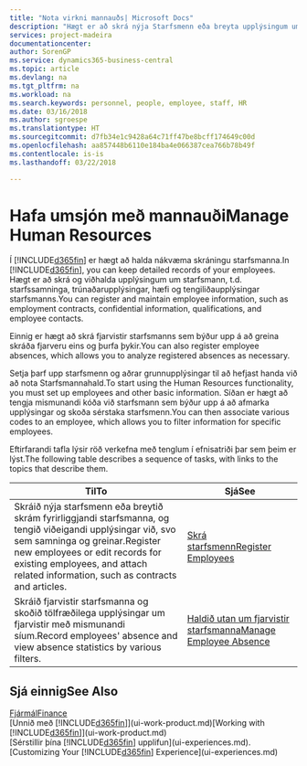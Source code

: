 ```yaml
---
title: "Nota virkni mannauðs| Microsoft Docs"
description: "Hægt er að skrá nýja Starfsmenn eða breyta upplýsingum um núverandi starfsmenn, og skrá og greina fjarveru."
services: project-madeira
documentationcenter: 
author: SorenGP
ms.service: dynamics365-business-central
ms.topic: article
ms.devlang: na
ms.tgt_pltfrm: na
ms.workload: na
ms.search.keywords: personnel, people, employee, staff, HR
ms.date: 03/16/2018
ms.author: sgroespe
ms.translationtype: HT
ms.sourcegitcommit: d7fb34e1c9428a64c71ff47be8bcff174649c00d
ms.openlocfilehash: aa857448b6110e184ba4e066387cea766b78b49f
ms.contentlocale: is-is
ms.lasthandoff: 03/22/2018

---
```

# <a name="manage-human-resources"></a><span data-ttu-id="81ce1-103">Hafa umsjón með mannauði</span><span class="sxs-lookup"><span data-stu-id="81ce1-103">Manage Human Resources</span></span>
<span data-ttu-id="81ce1-104">Í [!INCLUDE[d365fin](includes/d365fin_md.md)] er hægt að halda nákvæma skráningu starfsmanna.</span><span class="sxs-lookup"><span data-stu-id="81ce1-104">In [!INCLUDE[d365fin](includes/d365fin_md.md)], you can keep detailed records of your employees.</span></span> <span data-ttu-id="81ce1-105">Hægt er að skrá og viðhalda upplýsingum um starfsmann, t.d. starfssamninga, trúnaðarupplýsingar, hæfi og tengiliðaupplýsingar starfsmanns.</span><span class="sxs-lookup"><span data-stu-id="81ce1-105">You can register and maintain employee information, such as employment contracts, confidential information, qualifications, and employee contacts.</span></span>

<span data-ttu-id="81ce1-106">Einnig er hægt að skrá fjarvistir starfsmanns sem býður upp á að greina skráða fjarveru eins og þurfa þykir.</span><span class="sxs-lookup"><span data-stu-id="81ce1-106">You can also register employee absences, which allows you to analyze registered absences as necessary.</span></span>

<span data-ttu-id="81ce1-107">Setja þarf upp starfsmenn og aðrar grunnupplýsingar til að hefjast handa við að nota Starfsmannahald.</span><span class="sxs-lookup"><span data-stu-id="81ce1-107">To start using the Human Resources functionality, you must set up employees and other basic information.</span></span> <span data-ttu-id="81ce1-108">Síðan er hægt að tengja mismunandi kóða við starfsmann sem býður upp á að afmarka upplýsingar og skoða sérstaka starfsmenn.</span><span class="sxs-lookup"><span data-stu-id="81ce1-108">You can then associate various codes to an employee, which allows you to filter information for specific employees.</span></span>

<span data-ttu-id="81ce1-109">Eftirfarandi tafla lýsir röð verkefna með tenglum í efnisatriði þar sem þeim er lýst.</span><span class="sxs-lookup"><span data-stu-id="81ce1-109">The following table describes a sequence of tasks, with links to the topics that describe them.</span></span>

| <span data-ttu-id="81ce1-110">Til</span><span class="sxs-lookup"><span data-stu-id="81ce1-110">To</span></span> | <span data-ttu-id="81ce1-111">Sjá</span><span class="sxs-lookup"><span data-stu-id="81ce1-111">See</span></span> |
| --- | --- |
| <span data-ttu-id="81ce1-112">Skráið nýja starfsmenn eða breytið skrám fyrirliggjandi starfsmanna, og tengið viðeigandi upplýsingar við, svo sem samninga og greinar.</span><span class="sxs-lookup"><span data-stu-id="81ce1-112">Register new employees or edit records for existing employees, and attach related information, such as contracts and articles.</span></span> |[<span data-ttu-id="81ce1-113">Skrá starfsmenn</span><span class="sxs-lookup"><span data-stu-id="81ce1-113">Register Employees</span></span>](hr-how-register-employees.md) |
| <span data-ttu-id="81ce1-114">Skráið fjarvistir starfsmanna og skoðið tölfræðilega upplýsingar um fjarvistir með mismunandi síum.</span><span class="sxs-lookup"><span data-stu-id="81ce1-114">Record employees' absence and view absence statistics by various filters.</span></span> |[<span data-ttu-id="81ce1-115">Haldið utan um fjarvistir starfsmanna</span><span class="sxs-lookup"><span data-stu-id="81ce1-115">Manage Employee Absence</span></span>](hr-how-manage-absence.md) |

## <a name="see-also"></a><span data-ttu-id="81ce1-116">Sjá einnig</span><span class="sxs-lookup"><span data-stu-id="81ce1-116">See Also</span></span>
[<span data-ttu-id="81ce1-117">Fjármál</span><span class="sxs-lookup"><span data-stu-id="81ce1-117">Finance</span></span>](finance.md)  
<span data-ttu-id="81ce1-118">[Unnið með [!INCLUDE[d365fin](includes/d365fin_md.md)]](ui-work-product.md)</span><span class="sxs-lookup"><span data-stu-id="81ce1-118">[Working with [!INCLUDE[d365fin](includes/d365fin_md.md)]](ui-work-product.md)</span></span>  
<span data-ttu-id="81ce1-119">[Sérstillir þína [!INCLUDE[d365fin](includes/d365fin_md.md)] upplifun](ui-experiences.md).</span><span class="sxs-lookup"><span data-stu-id="81ce1-119">[Customizing Your [!INCLUDE[d365fin](includes/d365fin_md.md)] Experience](ui-experiences.md)</span></span>        

